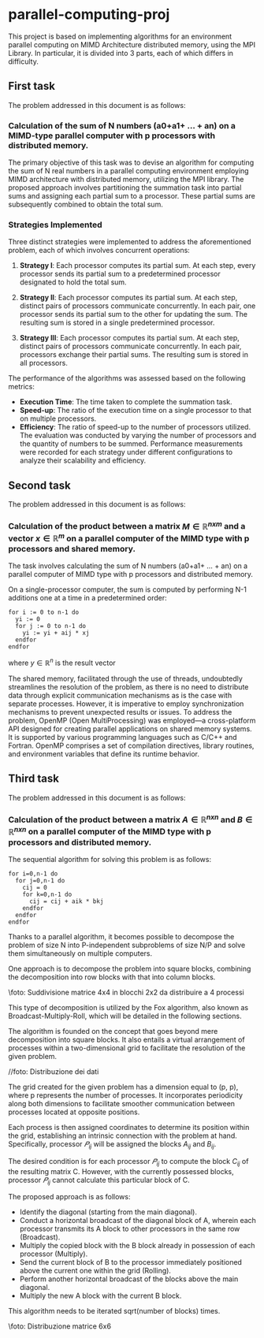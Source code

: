 # parallel-computing-proj
This project is based on implementing algorithms for an environment parallel computing on MIMD Architecture distributed memory, using the MPI Library.
In particular, it is divided into 3 parts, each of which differs in difficulty.


## First task
The problem addressed in this document is as follows:
### Calculation of the sum of N numbers (a0+a1+ … + an) on a MIMD-type parallel computer with p processors with distributed memory.
The primary objective of this task was to devise an algorithm for computing the sum of N real numbers in a parallel computing environment employing MIMD architecture with distributed memory, utilizing the MPI library. The proposed approach involves partitioning the summation task into partial sums and assigning each partial sum to a processor. These partial sums are subsequently combined to obtain the total sum.
### Strategies Implemented
Three distinct strategies were implemented to address the aforementioned problem, each of which involves concurrent operations:

1. **Strategy I**: Each processor computes its partial sum. At each step, every processor sends its partial sum to a predetermined processor designated to hold the total sum.

2. **Strategy II**: Each processor computes its partial sum. At each step, distinct pairs of processors communicate concurrently. In each pair, one processor sends its partial sum to the other for updating the sum. The resulting sum is stored in a single predetermined processor.

3. **Strategy III**: Each processor computes its partial sum. At each step, distinct pairs of processors communicate concurrently. In each pair, processors exchange their partial sums. The resulting sum is stored in all processors.

The performance of the algorithms was assessed based on the following metrics:
- **Execution Time**: The time taken to complete the summation task.
- **Speed-up**: The ratio of the execution time on a single processor to that on multiple processors.
- **Efficiency**: The ratio of speed-up to the number of processors utilized.
The evaluation was conducted by varying the number of processors and the quantity of numbers to be summed. Performance measurements were recorded for each strategy under different configurations to analyze their scalability and efficiency.

## Second task
The problem addressed in this document is as follows:

### Calculation of the product between a matrix $M \in \mathbb{R}^{nxm}$ and a vector $x \in \mathbb{R}^{m}$  on a parallel computer of the MIMD type with p processors and shared memory.

The task involves calculating the sum of N numbers (a0+a1+ … + an) on a parallel computer of MIMD type with p processors and distributed memory.

On a single-processor computer, the sum is computed by performing N-1 additions one at a time in a predetermined order:

```plaintext
for i := 0 to n-1 do
  yi := 0
  for j := 0 to n-1 do
    yi := yi + aij * xj
  endfor
endfor
```
where $y \in \mathbb{R}^{n}$ is the result vector

The shared memory, facilitated through the use of threads, undoubtedly streamlines the resolution of the problem, as there is no need to distribute data through explicit communication mechanisms as is the case with separate processes. However, it is imperative to employ synchronization mechanisms to prevent unexpected results or issues. 
To address the problem, OpenMP (Open MultiProcessing) was employed—a cross-platform API designed for creating parallel applications on shared memory systems. It is supported by various programming languages such as C/C++ and Fortran. OpenMP comprises a set of compilation directives, library routines, and environment variables that define its runtime behavior.

## Third task
The problem addressed in this document is as follows:

### Calculation of the product between a matrix  $A \in \mathbb{R}^{nxn}$ and $B \in \mathbb{R}^{nxn}$ on a parallel computer of the MIMD type with p processors and distributed memory.

The sequential algorithm for solving this problem is as follows:

```plaintext
for i=0,n-1 do
  for j=0,n-1 do
    cij = 0
    for k=0,n-1 do
      cij = cij + aik * bkj
    endfor
  endfor
endfor
```
Thanks to a parallel algorithm, it becomes possible to decompose the problem of size N into P-independent subproblems of size N/P and solve them simultaneously on multiple computers.

One approach is to decompose the problem into square blocks, combining the decomposition into row blocks with that into column blocks.

\\foto: Suddivisione matrice 4x4 in blocchi 2x2 da distribuire a 4 processi

This type of decomposition is utilized by the Fox algorithm, also known as Broadcast-Multiply-Roll, which will be detailed in the following sections.

The algorithm is founded on the concept that goes beyond mere decomposition into square blocks. It also entails a virtual arrangement of processes within a two-dimensional grid to facilitate the resolution of the given problem.

//foto: Distribuzione dei dati

The grid created for the given problem has a dimension equal to (p, p), where p represents the number of processes. It incorporates periodicity along both dimensions to facilitate smoother communication between processes located at opposite positions.

Each process is then assigned coordinates to determine its position within the grid, establishing an intrinsic connection with the problem at hand. Specifically, processor $𝑃_{ij}$ will be assigned the blocks $A_{ij}$ and $B_{ij}$.

The desired condition is for each processor $𝑃_{ij}$ to compute the block $C_{ij}$ of the resulting matrix C. However, with the currently possessed blocks, processor $𝑃_{ij}$ cannot calculate this particular block of C.

The proposed approach is as follows:
-  Identify the diagonal (starting from the main diagonal).
-  Conduct a horizontal broadcast of the diagonal block of A, wherein each processor transmits its A block to other processors in the same row (Broadcast).
-  Multiply the copied block with the B block already in possession of each processor (Multiply).
-  Send the current block of B to the processor immediately positioned above the current one within the grid (Rolling).
-  Perform another horizontal broadcast of the blocks above the main diagonal.
-  Multiply the new A block with the current B block.

This algorithm needs to be iterated sqrt(number of blocks) times.

\\foto: Distribuzione matrice 6x6
